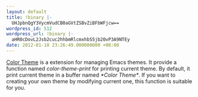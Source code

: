 ```yaml
---
layout: default
title: !binary |-
  UHJpbnQgY3VycmVudCB0aGVtZSBvZiBFbWFjcw==
wordpress_id: 512
wordpress_url: !binary |-
  aHR0cDovL2Jsb2cuc2hhbmRlcmxhbS5jb20vP3A9NTEy
date: 2012-01-18 23:26:49.000000000 +08:00
---
```

<p>
<a href="http://www.emacswiki.org/emacs/ColorTheme">Color Theme</a> is a extension for managing Emacs themes. It provide a function named <var>color-theme-print</var> for printing current theme. By default, it print current theme in a buffer named <var>*Color Theme*</var>. If you want to creating your own theme by modifying current one, this function is suitable for you.
</p>
